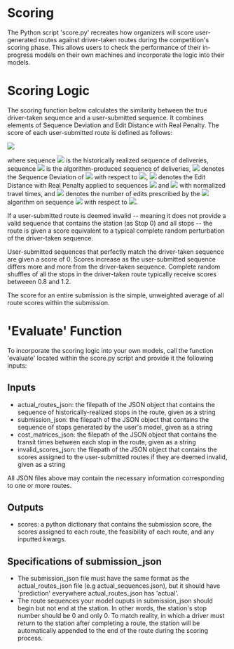 # Scoring
The Python script 'score.py' recreates how organizers will score user-generated routes against driver-taken routes during the competition's scoring phase. This allows users to check the performance of their in-progress models on their own machines and incorporate the logic into their models.

# Scoring Logic
The scoring function below calculates the similarity between the true driver-taken sequence and a user-submitted sequence. It combines elements of Sequence Deviation and Edit Distance with Real Penalty. The score of each user-submitted route is defined as follows:

<img src="https://render.githubusercontent.com/render/math?math=score = \frac{SD(A,B) \cdot {ERP}_{norm}(A,B)}{{ERP}_e(A,B)}">

where sequence <img src="https://render.githubusercontent.com/render/math?math=A"> is the historically realized sequence of deliveries, sequence <img src="https://render.githubusercontent.com/render/math?math=B"> is the algorithm-produced sequence of deliveries, <img src="https://render.githubusercontent.com/render/math?math=SD"> denotes the Sequence Deviation of <img src="https://render.githubusercontent.com/render/math?math=B"> with respect to <img src="https://render.githubusercontent.com/render/math?math=A">, <img src="https://render.githubusercontent.com/render/math?math=ERP_{norm}"> denotes the Edit Distance with Real Penalty applied to sequences <img src="https://render.githubusercontent.com/render/math?math=A"> and <img src="https://render.githubusercontent.com/render/math?math=B"> with normalized travel times, and <img src="https://render.githubusercontent.com/render/math?math={ERP}_e"> denotes the number of edits prescribed by the <img src="https://render.githubusercontent.com/render/math?math=ERP"> algorithm on sequence <img src="https://render.githubusercontent.com/render/math?math=B"> with respect to <img src="https://render.githubusercontent.com/render/math?math=A">. 

If a user-submitted route is deemed invalid -- meaning it does not provide a valid sequence that contains the station (as Stop 0) and all stops -- the route is given a score equivalent to a typical complete random perturbation of the driver-taken sequence. 

User-submitted sequences that perfectly match the driver-taken sequence are given a score of 0. Scores increase as the user-submitted sequence differs more and more from the driver-taken sequence. Complete random shuffles of all the stops in the driver-taken route typically receive scores betweeen 0.8 and 1.2.

The score for an entire submission is the simple, unweighted average of all route scores within the submission.

# 'Evaluate' Function
To incorporate the scoring logic into your own models, call the function 'evaluate' located within the score.py script and provide it the following inputs:

## Inputs
- actual_routes_json: the filepath of the JSON object that contains the sequence of historically-realized stops in the route, given as a string
- submission_json: the filepath of the JSON object that contains the sequence of stops generated by the user's model, given as a string
- cost_matrices_json: the filepath of the JSON object that contains the transit times between each stop in the route, given as a string
- invalid_scores_json: the filepath of the JSON object that contains the scores assigned to the user-submitted routes if they are deemed invalid, given as a string

All JSON files above may contain the necessary information corresponding to one or more routes. 

## Outputs
- scores: a python dictionary that contains the submission score, the scores assigned to each route, the feasibility of each route, and any inputted kwargs.

## Specifications of submission_json
- The submission_json file must have the same format as the actual_routes_json file (e.g actual_sequences.json), but it should have 'prediction' everywhere actual_routes_json has 'actual'.
- The route sequences your model ouputs in submission_json should begin but not end at the station. In other words, the station's stop number should be 0 and only 0. To match reality, in which a driver must return to the station after completing a route, the station will be automatically appended to the end of the route during the scoring process.
